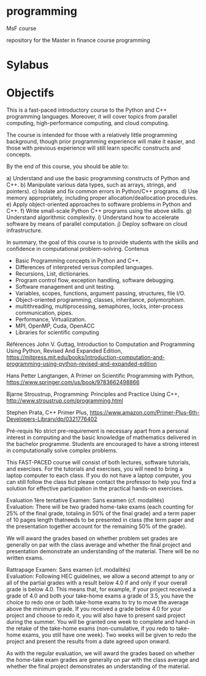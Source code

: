 # programming
MsF course  

repository for the Master in finance course programming

# Sylabus

# Objectifs
This is a fast-paced introductory course to the Python and C++ programming languages. Moreover, it will cover topics from parallel computing, high-performance computing, and cloud computing.


The course is intended for those with a relatively little programming background, though prior programming experience will make it easier, and those with previous experience will still learn specific constructs and concepts.

By the end of this course, you should be able to:

a) Understand and use the basic programming constructs of Python and C++.
b) Manipulate various data types, such as arrays, strings, and pointers).
c) Isolate and fix common errors in Python/C++ programs.
d) Use memory appropriately, including proper allocation/deallocation procedures.
e) Apply object-oriented approaches to software problems in Python and C++.
f) Write small-scale Python C++ programs using the above skills.
g) Understand algorithmic complexity.
i) Understand how to accelerate software by means of parallel computation.
j) Deploy software on cloud infrastructure.

In summary, the goal of this course is to provide students with the skills and confidence in computational problem-solving.
Contenus
- Basic Programming concepts in Python and C++.
- Differences of interpreted versus compiled languages.
- Recursions, List, dictionaries.
- Program control flow, exception handling, software debugging.
- Software management and unit testing.
- Variables, scopes, functions, argument passing, structures, file I/O.
- Object-oriented programming, classes, inheritance, polymorphism.
- multithreading, multiprocessing, semaphores, locks, inter-process communication, pipes.
- Performance, Virtualization.
- MPI, OpenMP, Cuda, OpenACC
- Libraries for scientific computing

Références
John V. Guttag, Introduction to Computation and Programming Using Python, Revised And Expanded Edition, https://mitpress.mit.edu/books/introduction-computation-and-programming-using-python-revised-and-expanded-edition

Hans Petter Langtangen, A Primer on Scientific Programming with Python, https://www.springer.com/us/book/9783662498866

Bjarne Stroustrup, Programming: Principles and Practice Using C++, http://www.stroustrup.com/programming.html

Stephen Prata, C++ Primer Plus, https://www.amazon.com/Primer-Plus-6th-Developers-Library/dp/0321776402

Pré-requis
No strict pre-requirement is necessary apart from a personal interest in computing and the basic knowledge of mathematics delivered in the bachelor programme. Students are encouraged to have a strong interest in computationally solve complex problems.

This FAST-PACED course will consist of both lectures, software tutorials, and exercises. For the tutorials and exercises, you will need to bring a laptop computer to each class. If you do not have a laptop computer, you can still follow the class but please contact the professor to help you find a solution for effective participation in the practical hands-on exercises.


Evaluation
1ère tentative
Examen:
Sans examen (cf. modalités)  
Evaluation:
There will be two graded home-take exams (each counting for 25% of the final grade, totaling in 50% of the final grade) and a term paper of 10 pages length thatneeds to be presented in class (the term paper and the presentation together account for the remaining 50% of the grade).


We will award the grades based on whether problem set grades are generally on par with the class average and whether the final project and presentation demonstrate an understanding of the material. There will be no written exams.

Rattrapage
Examen:
Sans examen (cf. modalités)  
Evaluation:
Following HEC guidelines, we allow a second attempt to any or all of the partial grades with a result below 4.0 if and only if your overall grade is below 4.0. This means that, for example, if your project received a grade of 4.0 and both your take-home exams a grade of 3.5, you have the choice to redo one or both take-home exams to try to move the average above the minimum grade.
If you received a grade below 4.0 for your project and choose to redo it, you will also have to present said project during the summer.
You will be granted one week to complete and hand-in the retake of the take-home exams (non-cumulative, if you redo to take-home exams, you still have one week). Two weeks will be given to redo the project and present the results from a date agreed upon onward.


As with the regular evaluation, we will award the grades based on whether the home-take exam grades are generally on par with the class average and whether the final project demonstrates an understanding of the material.
